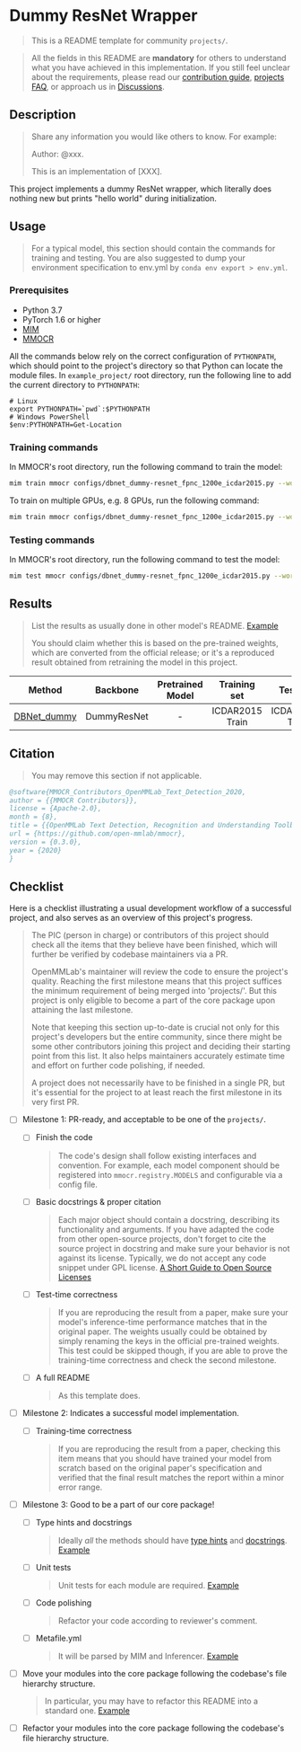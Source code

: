 # Dummy ResNet Wrapper

> This is a README template for community `projects/`.

> All the fields in this README are **mandatory** for others to understand what you have achieved in this implementation. If you still feel unclear about the requirements, please read our [contribution guide](https://mmocr.readthedocs.io/en/dev-1.x/notes/contribution_guide.html), [projects FAQ](../faq.md), or approach us in [Discussions](https://github.com/open-mmlab/mmocr/discussions).

## Description

> Share any information you would like others to know. For example:
>
> Author: @xxx.
>
> This is an implementation of \[XXX\].

This project implements a dummy ResNet wrapper, which literally does nothing new but prints "hello world" during initialization.

## Usage

> For a typical model, this section should contain the commands for training and testing. You are also suggested to dump your environment specification to env.yml by `conda env export > env.yml`.

### Prerequisites

- Python 3.7
- PyTorch 1.6 or higher
- [MIM](https://github.com/open-mmlab/mim)
- [MMOCR](https://github.com/open-mmlab/mmocr)

All the commands below rely on the correct configuration of `PYTHONPATH`, which should point to the project's directory so that Python can locate the module files. In `example_project/` root directory, run the following line to add the current directory to `PYTHONPATH`:

```shell
# Linux
export PYTHONPATH=`pwd`:$PYTHONPATH
# Windows PowerShell
$env:PYTHONPATH=Get-Location
```

### Training commands

In MMOCR's root directory, run the following command to train the model:

```bash
mim train mmocr configs/dbnet_dummy-resnet_fpnc_1200e_icdar2015.py --work-dir work_dirs/dummy_mae/
```

To train on multiple GPUs, e.g. 8 GPUs, run the following command:

```bash
mim train mmocr configs/dbnet_dummy-resnet_fpnc_1200e_icdar2015.py --work-dir work_dirs/dummy_mae/ --launcher pytorch --gpus 8
```

### Testing commands

In MMOCR's root directory, run the following command to test the model:

```bash
mim test mmocr configs/dbnet_dummy-resnet_fpnc_1200e_icdar2015.py --work-dir work_dirs/dummy_mae/ --checkpoint ${CHECKPOINT_PATH}
```

## Results

> List the results as usually done in other model's README. [Example](https://github.com/open-mmlab/mmocr/blob/1.x/configs/textdet/dbnet/README.md#results-and-models)
>
> You should claim whether this is based on the pre-trained weights, which are converted from the official release; or it's a reproduced result obtained from retraining the model in this project.

|                              Method                               |  Backbone   | Pretrained Model |  Training set   |    Test set    | #epoch | Test size | Precision | Recall | Hmean  |         Download         |
| :---------------------------------------------------------------: | :---------: | :--------------: | :-------------: | :------------: | :----: | :-------: | :-------: | :----: | :----: | :----------------------: |
| [DBNet_dummy](configs/dbnet_dummy-resnet_fpnc_1200e_icdar2015.py) | DummyResNet |        -         | ICDAR2015 Train | ICDAR2015 Test |  1200  |    736    |  0.8853   | 0.7583 | 0.8169 | [model](<>) \| [log](<>) |

## Citation

> You may remove this section if not applicable.

```bibtex
@software{MMOCR_Contributors_OpenMMLab_Text_Detection_2020,
author = {{MMOCR Contributors}},
license = {Apache-2.0},
month = {8},
title = {{OpenMMLab Text Detection, Recognition and Understanding Toolbox}},
url = {https://github.com/open-mmlab/mmocr},
version = {0.3.0},
year = {2020}
}
```

## Checklist

Here is a checklist illustrating a usual development workflow of a successful project, and also serves as an overview of this project's progress.

> The PIC (person in charge) or contributors of this project should check all the items that they believe have been finished, which will further be verified by codebase maintainers via a PR.
>
> OpenMMLab's maintainer will review the code to ensure the project's quality. Reaching the first milestone means that this project suffices the minimum requirement of being merged into 'projects/'. But this project is only eligible to become a part of the core package upon attaining the last milestone.
>
> Note that keeping this section up-to-date is crucial not only for this project's developers but the entire community, since there might be some other contributors joining this project and deciding their starting point from this list. It also helps maintainers accurately estimate time and effort on further code polishing, if needed.
>
> A project does not necessarily have to be finished in a single PR, but it's essential for the project to at least reach the first milestone in its very first PR.

- [ ] Milestone 1: PR-ready, and acceptable to be one of the `projects/`.

  - [ ] Finish the code

    > The code's design shall follow existing interfaces and convention. For example, each model component should be registered into `mmocr.registry.MODELS` and configurable via a config file.

  - [ ] Basic docstrings & proper citation

    > Each major object should contain a docstring, describing its functionality and arguments. If you have adapted the code from other open-source projects, don't forget to cite the source project in docstring and make sure your behavior is not against its license. Typically, we do not accept any code snippet under GPL license. [A Short Guide to Open Source Licenses](https://medium.com/nationwide-technology/a-short-guide-to-open-source-licenses-cf5b1c329edd)

  - [ ] Test-time correctness

    > If you are reproducing the result from a paper, make sure your model's inference-time performance matches that in the original paper. The weights usually could be obtained by simply renaming the keys in the official pre-trained weights. This test could be skipped though, if you are able to prove the training-time correctness and check the second milestone.

  - [ ] A full README

    > As this template does.

- [ ] Milestone 2: Indicates a successful model implementation.

  - [ ] Training-time correctness

    > If you are reproducing the result from a paper, checking this item means that you should have trained your model from scratch based on the original paper's specification and verified that the final result matches the report within a minor error range.

- [ ] Milestone 3: Good to be a part of our core package!

  - [ ] Type hints and docstrings

    > Ideally *all* the methods should have [type hints](https://www.pythontutorial.net/python-basics/python-type-hints/) and [docstrings](https://google.github.io/styleguide/pyguide.html#381-docstrings). [Example](https://github.com/open-mmlab/mmocr/blob/76637a290507f151215d299707c57cea5120976e/mmocr/utils/polygon_utils.py#L80-L96)

  - [ ] Unit tests

    > Unit tests for each module are required. [Example](https://github.com/open-mmlab/mmocr/blob/76637a290507f151215d299707c57cea5120976e/tests/test_utils/test_polygon_utils.py#L97-L106)

  - [ ] Code polishing

    > Refactor your code according to reviewer's comment.

  - [ ] Metafile.yml

    > It will be parsed by MIM and Inferencer. [Example](https://github.com/open-mmlab/mmocr/blob/1.x/configs/textdet/dbnet/metafile.yml)

- [ ] Move your modules into the core package following the codebase's file hierarchy structure.

  > In particular, you may have to refactor this README into a standard one. [Example](/configs/textdet/dbnet/README.md)

- [ ] Refactor your modules into the core package following the codebase's file hierarchy structure.
